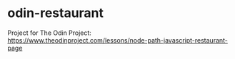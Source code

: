 # odin-restaurant

Project for The Odin Project: https://www.theodinproject.com/lessons/node-path-javascript-restaurant-page
